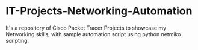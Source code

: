 # IT-Projects-Networking-Automation
It's a repository of Cisco Packet Tracer Projects to showcase my Networking skills, with sample automation script using python netmiko scripting.
